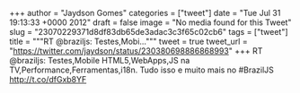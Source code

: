 
+++
author = "Jaydson Gomes"
categories = ["tweet"]
date = "Tue Jul 31 19:13:33 +0000 2012"
draft = false
image = "No media found for this Tweet"
slug = "23070229371d8df83db65de3adac3c3f65c02cb6"
tags = ["tweet"]
title = """RT @braziljs: Testes,Mobi..."""
tweet = true
tweet_url = "https://twitter.com/jaydson/status/230380698886868993"
+++
RT @braziljs: Testes,Mobile HTML5,WebApps,JS na TV,Performance,Ferramentas,i18n. Tudo isso e muito mais no #BrazilJS http://t.co/dfGxb8YF
